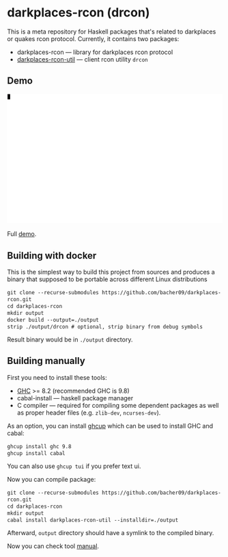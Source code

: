 # darkplaces-rcon (drcon)

This is a meta repository for Haskell packages that's related
to darkplaces or quakes rcon protocol.
Currently, it contains two packages:

* darkplaces-rcon &mdash; library for darkplaces rcon protocol
* [darkplaces-rcon-util][drcon] &mdash; client rcon utility `drcon`

## Demo

![Simple demo][demogif]

Full [demo].

## Building with docker

This is the simplest way to build this project from sources and produces a binary that supposed to be portable across different Linux distributions

```
git clone --recurse-submodules https://github.com/bacher09/darkplaces-rcon.git
cd darkplaces-rcon
mkdir output
docker build --output=./output
strip ./output/drcon # optional, strip binary from debug symbols
```
Result binary would be in `./output` directory.

## Building manually
 
First you need to install these tools:

* [GHC] >= 8.2 (recommended GHC is 9.8)
* cabal-install &mdash; haskell package manager
* C compiler &mdash; required for compiling some dependent packages as well as proper header files (e.g. `zlib-dev`, `ncurses-dev`).

As an option, you can install [ghcup] which can be used to install GHC and cabal:

```
ghcup install ghc 9.8
ghcup install cabal
```

You can also use `ghcup tui` if you prefer text ui.

Now you can compile package:

```
git clone --recurse-submodules https://github.com/bacher09/darkplaces-rcon.git
cd darkplaces-rcon
mkdir output
cabal install darkplaces-rcon-util --installdir=./output
```

Afterward, `output` directory should have a symlink to the compiled binary.

Now you can check tool [manual][drcon].


[GHC]: https://www.haskell.org/ghc/
[drcon]: ./darkplaces-rcon-util/README.md
[ghcup]: https://www.haskell.org/ghcup/install/
[demogif]: ./darkplaces-rcon-util/demo.gif
[demo]: https://asciinema.org/a/20146

